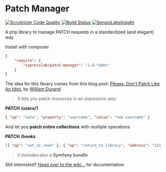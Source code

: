 Patch Manager
=============

[![Scrutinizer Code Quality](https://scrutinizer-ci.com/g/matteosister/patch-manager/badges/quality-score.png?b=dev)](https://scrutinizer-ci.com/g/matteosister/patch-manager/?branch=dev)
[![Build Status](https://travis-ci.org/matteosister/patch-manager.svg?branch=dev)](https://travis-ci.org/matteosister/patch-manager)
[![SensioLabsInsight](https://insight.sensiolabs.com/projects/3c24052a-6051-4125-ad12-ad4e210de114/mini.png)](https://insight.sensiolabs.com/projects/3c24052a-6051-4125-ad12-ad4e210de114)

A php library to manage PATCH requests in a standardized (and elegant) way

Install with composer

``` json
{
    "require": {
        "cypresslab/patch-manager": "1.0.*@dev"
    }
}
```

The idea for this library comes from this blog post: [Please. Don't Patch Like An Idiot.](http://williamdurand.fr/2014/02/14/please-do-not-patch-like-an-idiot/) by [William Durand](https://github.com/willdurand)

> It lets you patch resources in an *expressive way*

**PATCH /users/1**
``` json
{ "op": "data", "property": "username", "value": "new username" }
```

And let you **patch entire collections** with multiple operations

**PATCH /books**
``` json
[{ "op": "set_as_read" }, { "op": "return_to_library", "address": "221 B Baker St, London, England"}]
```

> it includes also a **Symfony bundle**

Still interested? [Head over to the wiki...](https://github.com/matteosister/patch-manager/wiki) for documentation

